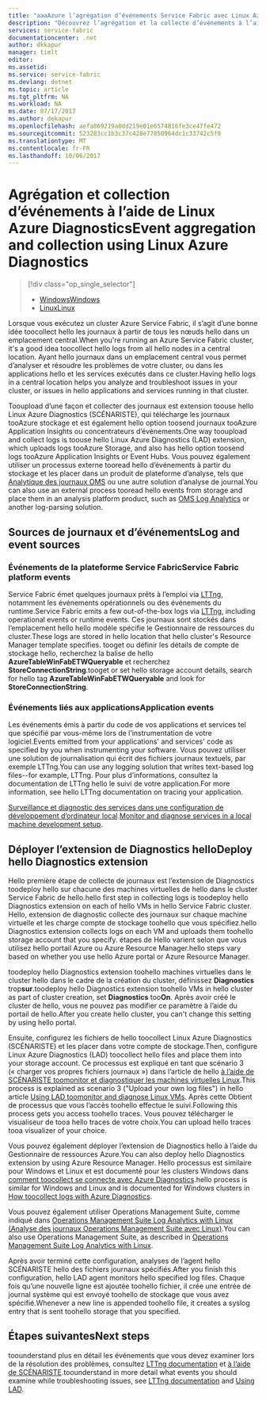 ```yaml
---
title: "aaaAzure l’agrégation d’événements Service Fabric avec Linux Azure Diagnostics | Documents Microsoft"
description: "Découvrez l’agrégation et la collecte d’événements à l’aide de Linux Azure Diagnostics (LAD) pour la surveillance et le diagnostic de clusters Azure Service Fabric."
services: service-fabric
documentationcenter: .net
author: dkkapur
manager: timlt
editor: 
ms.assetid: 
ms.service: service-fabric
ms.devlang: dotnet
ms.topic: article
ms.tgt_pltfrm: NA
ms.workload: NA
ms.date: 07/17/2017
ms.author: dekapur
ms.openlocfilehash: aefa869219a0dd219e01e6574816fe3ce47fe472
ms.sourcegitcommit: 523283cc1b3c37c428e77850964dc1c33742c5f0
ms.translationtype: MT
ms.contentlocale: fr-FR
ms.lasthandoff: 10/06/2017
---
```

# <a name="event-aggregation-and-collection-using-linux-azure-diagnostics"></a><span data-ttu-id="4e768-103">Agrégation et collection d’événements à l’aide de Linux Azure Diagnostics</span><span class="sxs-lookup"><span data-stu-id="4e768-103">Event aggregation and collection using Linux Azure Diagnostics</span></span>
> [!div class="op_single_selector"]
> * [<span data-ttu-id="4e768-104">Windows</span><span class="sxs-lookup"><span data-stu-id="4e768-104">Windows</span></span>](service-fabric-diagnostics-event-aggregation-wad.md)
> * [<span data-ttu-id="4e768-105">Linux</span><span class="sxs-lookup"><span data-stu-id="4e768-105">Linux</span></span>](service-fabric-diagnostics-event-aggregation-lad.md)
>
>

<span data-ttu-id="4e768-106">Lorsque vous exécutez un cluster Azure Service Fabric, il s’agit d’une bonne idée toocollect hello les journaux à partir de tous les nœuds hello dans un emplacement central.</span><span class="sxs-lookup"><span data-stu-id="4e768-106">When you're running an Azure Service Fabric cluster, it's a good idea toocollect hello logs from all hello nodes in a central location.</span></span> <span data-ttu-id="4e768-107">Ayant hello journaux dans un emplacement central vous permet d’analyser et résoudre les problèmes de votre cluster, ou dans les applications hello et les services exécutés dans ce cluster.</span><span class="sxs-lookup"><span data-stu-id="4e768-107">Having hello logs in a central location helps you analyze and troubleshoot issues in your cluster, or issues in hello applications and services running in that cluster.</span></span>

<span data-ttu-id="4e768-108">Tooupload d’une façon et collecter des journaux est extension toouse hello Linux Azure Diagnostics (SCÉNARISTE), qui télécharge les journaux tooAzure stockage et est également hello option toosend journaux tooAzure Application Insights ou concentrateurs d’événements.</span><span class="sxs-lookup"><span data-stu-id="4e768-108">One way tooupload and collect logs is toouse hello Linux Azure Diagnostics (LAD) extension, which uploads logs tooAzure Storage, and also has hello option toosend logs tooAzure Application Insights or Event Hubs.</span></span> <span data-ttu-id="4e768-109">Vous pouvez également utiliser un processus externe tooread hello d’événements à partir du stockage et les placer dans un produit de plateforme d’analyse, tels que [Analytique des journaux OMS](../log-analytics/log-analytics-service-fabric.md) ou une autre solution d’analyse de journal.</span><span class="sxs-lookup"><span data-stu-id="4e768-109">You can also use an external process tooread hello events from storage and place them in an analysis platform product, such as [OMS Log Analytics](../log-analytics/log-analytics-service-fabric.md) or another log-parsing solution.</span></span>

## <a name="log-and-event-sources"></a><span data-ttu-id="4e768-110">Sources de journaux et d’événements</span><span class="sxs-lookup"><span data-stu-id="4e768-110">Log and event sources</span></span>

### <a name="service-fabric-platform-events"></a><span data-ttu-id="4e768-111">Événements de la plateforme Service Fabric</span><span class="sxs-lookup"><span data-stu-id="4e768-111">Service Fabric platform events</span></span>
<span data-ttu-id="4e768-112">Service Fabric émet quelques journaux prêts à l’emploi via [LTTng](http://lttng.org), notamment les événements opérationnels ou des événements du runtime.</span><span class="sxs-lookup"><span data-stu-id="4e768-112">Service Fabric emits a few out-of-the-box logs via [LTTng](http://lttng.org), including operational events or runtime events.</span></span> <span data-ttu-id="4e768-113">Ces journaux sont stockés dans l’emplacement hello hello modèle spécifie le Gestionnaire de ressources du cluster.</span><span class="sxs-lookup"><span data-stu-id="4e768-113">These logs are stored in hello location that hello cluster's Resource Manager template specifies.</span></span> <span data-ttu-id="4e768-114">tooget ou définir les détails de compte de stockage hello, recherchez la balise de hello **AzureTableWinFabETWQueryable** et recherchez **StoreConnectionString**.</span><span class="sxs-lookup"><span data-stu-id="4e768-114">tooget or set hello storage account details, search for hello tag **AzureTableWinFabETWQueryable** and look for **StoreConnectionString**.</span></span>

### <a name="application-events"></a><span data-ttu-id="4e768-115">Événements liés aux applications</span><span class="sxs-lookup"><span data-stu-id="4e768-115">Application events</span></span>
 <span data-ttu-id="4e768-116">Les événements émis à partir du code de vos applications et services tel que spécifié par vous-même lors de l’instrumentation de votre logiciel.</span><span class="sxs-lookup"><span data-stu-id="4e768-116">Events emitted from your applications' and services' code as specified by you when instrumenting your software.</span></span> <span data-ttu-id="4e768-117">Vous pouvez utiliser une solution de journalisation qui écrit des fichiers journaux textuels, par exemple LTTng.</span><span class="sxs-lookup"><span data-stu-id="4e768-117">You can use any logging solution that writes text-based log files--for example, LTTng.</span></span> <span data-ttu-id="4e768-118">Pour plus d’informations, consultez la documentation de LTTng hello le suivi de votre application.</span><span class="sxs-lookup"><span data-stu-id="4e768-118">For more information, see hello LTTng documentation on tracing your application.</span></span>

<span data-ttu-id="4e768-119">[Surveillance et diagnostic des services dans une configuration de développement d’ordinateur local](service-fabric-diagnostics-how-to-monitor-and-diagnose-services-locally.md).</span><span class="sxs-lookup"><span data-stu-id="4e768-119">[Monitor and diagnose services in a local machine development setup](service-fabric-diagnostics-how-to-monitor-and-diagnose-services-locally.md).</span></span>

## <a name="deploy-hello-diagnostics-extension"></a><span data-ttu-id="4e768-120">Déployer l’extension de Diagnostics hello</span><span class="sxs-lookup"><span data-stu-id="4e768-120">Deploy hello Diagnostics extension</span></span>
<span data-ttu-id="4e768-121">Hello première étape de collecte de journaux est l’extension de Diagnostics toodeploy hello sur chacune des machines virtuelles de hello dans le cluster Service Fabric de hello.</span><span class="sxs-lookup"><span data-stu-id="4e768-121">hello first step in collecting logs is toodeploy hello Diagnostics extension on each of hello VMs in hello Service Fabric cluster.</span></span> <span data-ttu-id="4e768-122">Hello, extension de diagnostic collecte des journaux sur chaque machine virtuelle et les charge compte de stockage toohello que vous spécifiez.</span><span class="sxs-lookup"><span data-stu-id="4e768-122">hello Diagnostics extension collects logs on each VM and uploads them toohello storage account that you specify.</span></span> <span data-ttu-id="4e768-123">étapes de Hello varient selon que vous utilisez hello portail Azure ou Azure Resource Manager.</span><span class="sxs-lookup"><span data-stu-id="4e768-123">hello steps vary based on whether you use hello Azure portal or Azure Resource Manager.</span></span>

<span data-ttu-id="4e768-124">toodeploy hello Diagnostics extension toohello machines virtuelles dans le cluster hello dans le cadre de la création du cluster, définissez **Diagnostics** trop**sur**.</span><span class="sxs-lookup"><span data-stu-id="4e768-124">toodeploy hello Diagnostics extension toohello VMs in hello cluster as part of cluster creation, set **Diagnostics** too**On**.</span></span> <span data-ttu-id="4e768-125">Après avoir créé le cluster de hello, vous ne pouvez pas modifier ce paramètre à l’aide du portail de hello.</span><span class="sxs-lookup"><span data-stu-id="4e768-125">After you create hello cluster, you can't change this setting by using hello portal.</span></span>

<span data-ttu-id="4e768-126">Ensuite, configurez les fichiers de hello toocollect Linux Azure Diagnostics (SCÉNARISTE) et les placer dans votre compte de stockage.</span><span class="sxs-lookup"><span data-stu-id="4e768-126">Then, configure Linux Azure Diagnostics (LAD) toocollect hello files and place them into your storage account.</span></span> <span data-ttu-id="4e768-127">Ce processus est expliqué en tant que scénario 3 (« charger vos propres fichiers journaux ») dans l’article de hello [à l’aide de SCÉNARISTE toomonitor et diagnostiquer les machines virtuelles Linux](../virtual-machines/linux/classic/diagnostic-extension.md?toc=%2fazure%2fvirtual-machines%2flinux%2fclassic%2ftoc.json).</span><span class="sxs-lookup"><span data-stu-id="4e768-127">This process is explained as scenario 3 ("Upload your own log files") in hello article [Using LAD toomonitor and diagnose Linux VMs](../virtual-machines/linux/classic/diagnostic-extension.md?toc=%2fazure%2fvirtual-machines%2flinux%2fclassic%2ftoc.json).</span></span> <span data-ttu-id="4e768-128">Après cette Obtient de processus que vous l’accès toohello effectue le suivi.</span><span class="sxs-lookup"><span data-stu-id="4e768-128">Following this process gets you access toohello traces.</span></span> <span data-ttu-id="4e768-129">Vous pouvez télécharger le visualiseur de tooa hello traces de votre choix.</span><span class="sxs-lookup"><span data-stu-id="4e768-129">You can upload hello traces tooa visualizer of your choice.</span></span>

<span data-ttu-id="4e768-130">Vous pouvez également déployer l’extension de Diagnostics hello à l’aide du Gestionnaire de ressources Azure.</span><span class="sxs-lookup"><span data-stu-id="4e768-130">You can also deploy hello Diagnostics extension by using Azure Resource Manager.</span></span> <span data-ttu-id="4e768-131">Hello processus est similaire pour Windows et Linux et est documenté pour les clusters Windows dans [comment toocollect se connecte avec Azure Diagnostics](service-fabric-diagnostics-how-to-setup-wad.md).</span><span class="sxs-lookup"><span data-stu-id="4e768-131">hello process is similar for Windows and Linux and is documented for Windows clusters in [How toocollect logs with Azure Diagnostics](service-fabric-diagnostics-how-to-setup-wad.md).</span></span>

<span data-ttu-id="4e768-132">Vous pouvez également utiliser Operations Management Suite, comme indiqué dans [Operations Management Suite Log Analytics with Linux (Analyse des journaux Operations Management Suite avec Linux)](https://blogs.technet.microsoft.com/hybridcloud/2016/01/28/operations-management-suite-log-analytics-with-linux/).</span><span class="sxs-lookup"><span data-stu-id="4e768-132">You can also use Operations Management Suite, as described in [Operations Management Suite Log Analytics with Linux](https://blogs.technet.microsoft.com/hybridcloud/2016/01/28/operations-management-suite-log-analytics-with-linux/).</span></span>

<span data-ttu-id="4e768-133">Après avoir terminé cette configuration, analyses de l’agent hello SCÉNARISTE hello des fichiers journaux spécifiés.</span><span class="sxs-lookup"><span data-stu-id="4e768-133">After you finish this configuration, hello LAD agent monitors hello specified log files.</span></span> <span data-ttu-id="4e768-134">Chaque fois qu’une nouvelle ligne est ajoutée toohello fichier, il crée une entrée de journal système qui est envoyé toohello de stockage que vous avez spécifié.</span><span class="sxs-lookup"><span data-stu-id="4e768-134">Whenever a new line is appended toohello file, it creates a syslog entry that is sent toohello storage that you specified.</span></span>

## <a name="next-steps"></a><span data-ttu-id="4e768-135">Étapes suivantes</span><span class="sxs-lookup"><span data-stu-id="4e768-135">Next steps</span></span>

<span data-ttu-id="4e768-136">toounderstand plus en détail les événements que vous devez examiner lors de la résolution des problèmes, consultez [LTTng documentation](http://lttng.org/docs) et [à l’aide de SCÉNARISTE](../virtual-machines/linux/classic/diagnostic-extension.md?toc=%2fazure%2fvirtual-machines%2flinux%2fclassic%2ftoc.json).</span><span class="sxs-lookup"><span data-stu-id="4e768-136">toounderstand in more detail what events you should examine while troubleshooting issues, see [LTTng documentation](http://lttng.org/docs) and [Using LAD](../virtual-machines/linux/classic/diagnostic-extension.md?toc=%2fazure%2fvirtual-machines%2flinux%2fclassic%2ftoc.json).</span></span>
